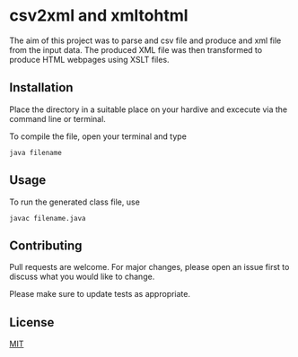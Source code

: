 # csv2xml and xmltohtml

The aim of this project was to parse and csv file and produce and xml file from the input data.
The produced XML file was then transformed to produce HTML webpages using XSLT files.

## Installation

Place the directory in a suitable place on your hardive and excecute via the command line or terminal.

To compile the file, open your terminal and type

```
java filename
```


## Usage

To run the generated class file, use

```
javac filename.java
```

## Contributing
Pull requests are welcome. For major changes, please open an issue first to discuss what you would like to change.

Please make sure to update tests as appropriate.

## License
[MIT](https://choosealicense.com/licenses/mit/)
